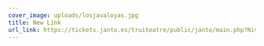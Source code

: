 ```yaml
---
cover_image: uploads/losjavaloyas.jpg
title: New Link
url_link: https://tickets.janto.es/truiteatre/public/janto/main.php?Nivel=Evento&idEvento=Javaloyas
---
```

